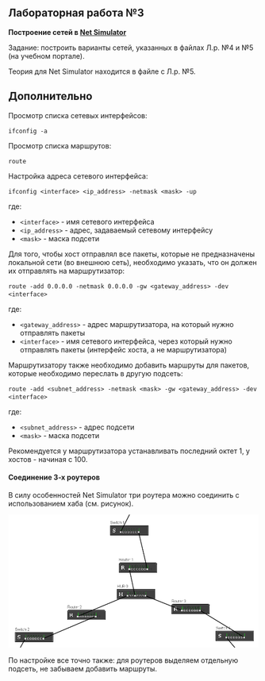 ## Лабораторная работа №3

**Построение сетей в [Net Simulator](https://github.com/the-hwk/GSTU-computer-networks/blob/main/L3/netsimulator-1.1.0-bin.zip)**

Задание: построить варианты сетей, указанных в файлах Л.р. №4 и №5 (на учебном портале).

Теория для Net Simulator находится в файле с Л.р. №5.

## Дополнительно

Просмотр списка сетевых интерфейсов:
```
ifconfig -a
```

Просмотр списка маршрутов:
```
route
```

Настройка адреса сетевого интерфейса:
```
ifconfig <interface> <ip_address> -netmask <mask> -up
```
где:
- `<interface>` - имя сетевого интерфейса
- `<ip_address>` - адрес, задаваемый сетевому интерфейсу
- `<mask>` - маска подсети

Для того, чтобы хост отправлял все пакеты, которые не предназначены локальной сети (во внешнюю сеть), необходимо указать, что он должен их отправлять на маршрутизатор:

```
route -add 0.0.0.0 -netmask 0.0.0.0 -gw <gateway_address> -dev <interface>
```
где:
- `<gateway_address>` - адрес маршрутизатора, на который нужно отправлять пакеты
- `<interface>` - имя сетевого интерфейса, через который нужно отправлять пакеты (интерфейс хоста, а не маршрутизатора)

Маршрутизатору также необходимо добавить маршруты для пакетов, которые необходимо переслать в другую подсеть:
```
route -add <subnet_address> -netmask <mask> -gw <gateway_address> -dev <interface>
```
где:
- `<subnet_address>` - адрес подсети
- `<mask>` - маска подсети

Рекомендуется у маршрутизатора устанавливать последний октет 1, у хостов - начиная с 100.

#### Соединение 3-х роутеров

В силу особенностей Net Simulator три роутера можно соединить с использованием хаба (см. рисунок).

![3-routes](https://github.com/the-hwk/GSTU-computer-networks/blob/main/L3/3-routes-with-hub.PNG)

По настройке все точно также: для роутеров выделяем отдельную подсеть, не забываем добавить маршруты.
